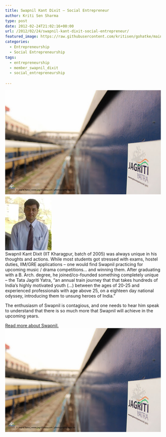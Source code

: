 ```yaml
---
title: Swapnil Kant Dixit – Social Entrepreneur
author: Kriti Sen Sharma
type: post
date: 2012-02-24T21:02:16+00:00
url: /2012/02/24/swapnil-kant-dixit-social-entrepreneur/
featured_image: https://raw.githubusercontent.com/kritisen/gohatke/main/content/images/2012/02/JY11-10-Ayaz-1-of-13-e1331427635133.jpg
categories:
  - Entrepreneurship
  - Social Entrepreneurship
tags:
  - entrepreneurship
  - member_swapnil_dixit
  - social_entrepreneurship

---
```

![10-Ayaz](https://raw.githubusercontent.com/kritisen/gohatke/main/content/images/2012/02/JY11-10-Ayaz-1-of-131.jpg)
![Swapnil](https://raw.githubusercontent.com/kritisen/gohatke/main/content/images/2011/11/swapnil.jpg)  
Swapnil Kant Dixit (IIT Kharagpur, batch of 2005) was always unique in his thoughts and actions. While most students got stressed with exams, hostel duties, IIM/GRE applications &#8211; one would find Swapnil practicing for upcoming music / drama competitions&#8230; and winning them. After graduating with a B. Arch. degree, he joined/co-founded something completely unique &#8211; the Tata Jagriti Yatra, “an annual train journey that that takes hundreds of India’s highly motivated youth (&#8230;) between the ages of 20-25 and experienced professionals with age above 25, on a eighteen day national odyssey, introducing them to unsung heroes of India.”

The enthusiasm of Swapnil is contagious, and one needs to hear him speak to understand that there is so much more that Swapnil will achieve in the upcoming years.

[Read more about Swapnil.][1]  
![10-Ayaz](https://raw.githubusercontent.com/kritisen/gohatke/main/content/images/2012/02/JY11-10-Ayaz-1-of-131.jpg)

 [1]: http://gohatke.kreativlabs.com/tag/member_swapnil_dixit/
 [2]: https://raw.githubusercontent.com/kritisen/gohatke/main/content/images/2012/02/JY11-10-Ayaz-1-of-131.jpg
